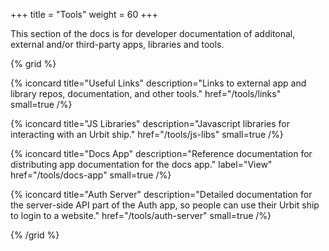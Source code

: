 +++
title = "Tools"
weight = 60
+++

This section of the docs is for developer documentation of additonal, external
and/or third-party apps, libraries and tools.

{% grid %}

  {% iconcard
    title="Useful Links"
    description="Links to external app and library repos, documentation, and other tools."
    href="/tools/links"
    small=true
  /%}

  {% iconcard
    title="JS Libraries"
    description="Javascript libraries for interacting with an Urbit ship."
    href="/tools/js-libs"
    small=true
  /%}

  {% iconcard
    title="Docs App"
    description="Reference documentation for distributing app documentation for the docs app."
    label="View"
    href="/tools/docs-app"
    small=true
  /%}

  {% iconcard
    title="Auth Server"
    description="Detailed documentation for the server-side API part of the Auth app, so people can use their Urbit ship to login to a website."
    href="/tools/auth-server"
    small=true
  /%}

{% /grid %}
